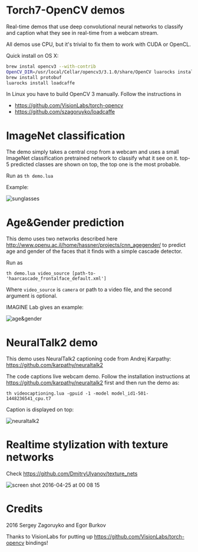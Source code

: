 Torch7-OpenCV demos
==================

Real-time demos that use deep convolutional neural networks to classify and caption
what they see in real-time from a webcam stream.

All demos use CPU, but it's trivial to fix them to work with CUDA or OpenCL.

Quick install on OS X:

```bash
brew instal opencv3 --with-contrib
OpenCV_DIR=/usr/local/Cellar/opencv3/3.1.0/share/OpenCV luarocks install cv
brew install protobuf
luarocks install loadcaffe
```

In Linux you have to build OpenCV 3 manually. Follow the instructions in

* https://github.com/VisionLabs/torch-opencv
* https://github.com/szagoruyko/loadcaffe

# ImageNet classification

The demo simply takes a central crop from a webcam and uses a small ImageNet
classification pretrained network to classify what it see on it. top-5 predicted
classes are shown on top, the top one is the most probable.

Run as `th demo.lua`

Example:

![sunglasses](https://cloud.githubusercontent.com/assets/4953728/14815521/2095c832-0bac-11e6-80bc-09b19c13271d.png)

# Age&Gender prediction

This demo uses two networks described here http://www.openu.ac.il/home/hassner/projects/cnn_agegender/
to predict age and gender of the faces that it finds with a simple cascade detector.

Run as
```
th demo.lua video_source [path-to-'haarcascade_frontalface_default.xml']
```

Where `video_source` is `camera` or path to a video file, and the second argument is optional.

IMAGINE Lab gives an example:

![age&gender](https://cloud.githubusercontent.com/assets/4953728/12299217/fc819f80-ba15-11e5-95de-653c9fda9b83.png)

NeuralTalk2 demo
================

This demo uses NeuralTalk2 captioning code from Andrej Karpathy: https://github.com/karpathy/neuraltalk2

The code captions live webcam demo. Follow the installation instructions at
https://github.com/karpathy/neuraltalk2 first and then run the demo as:

```
th videocaptioning.lua -gpuid -1 -model model_id1-501-1448236541_cpu.t7
```

Caption is displayed on top:

![neuraltalk2](https://cloud.githubusercontent.com/assets/4953728/14815525/23cfb3aa-0bac-11e6-84fd-dd0f7a33422d.png)

# Realtime stylization with texture networks

Check https://github.com/DmitryUlyanov/texture_nets

![screen shot 2016-04-25 at 00 08 15](https://cloud.githubusercontent.com/assets/4953728/14781476/fa8a7c1a-0ae2-11e6-88fb-10e2bf418d86.png)

# Credits

2016 Sergey Zagoruyko and Egor Burkov

Thanks to VisionLabs for putting up https://github.com/VisionLabs/torch-opencv bindings!
